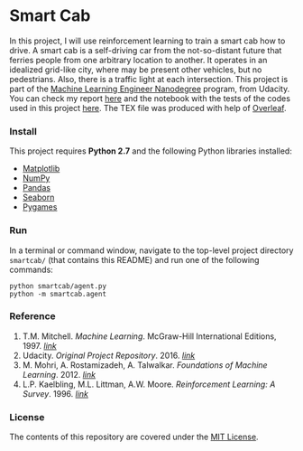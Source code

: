 Smart Cab
==================

In this project, I will use reinforcement learning to train a smart cab how to drive. A smart cab is a self-driving car from the not-so-distant future that ferries people from one arbitrary location to another. It operates in an idealized grid-like city, where may be present other vehicles, but no pedestrians. Also, there is a traffic light at each intersection. This project is part of the [Machine Learning Engineer Nanodegree](https://www.udacity.com/course/machine-learning-engineer-nanodegree--nd009) program, from Udacity. You can check my report <a href="https://www.dropbox.com/s/tbjmoay8470qfjc/train-smartcab-drive.pdf?dl=0" target="_blank">here</a> and the notebook with the tests of the codes used in this project <a href="https://nbviewer.jupyter.org/github/ucaiado/Smart_Cab/blob/master/smart_cab.ipynb" target="_blank">here</a>. The TEX file was produced with help of [Overleaf](https://www.overleaf.com/read/dvjzgxfzbmwj).


### Install
This project requires **Python 2.7** and the following Python libraries installed:

- [Matplotlib](http://matplotlib.org/)
- [NumPy](http://www.numpy.org/)
- [Pandas](http://pandas.pydata.org)
- [Seaborn](https://web.stanford.edu/~mwaskom/software/seaborn/)
- [Pygames](https://www.pygame.org/wiki/GettingStarted)


### Run
In a terminal or command window, navigate to the top-level project directory `smartcab/` (that contains this README) and run one of the following commands:

```python smartcab/agent.py```  
```python -m smartcab.agent```

### Reference
1. T.M. Mitchell.  *Machine  Learning*.   McGraw-Hill International Editions, 1997. [*link*](http://www.cs.cmu.edu/afs/cs.cmu.edu/user/mitchell/ftp/mlbook.html)
2. Udacity. *Original Project Repository*. 2016. [*link*](https://github.com/udacity/machine-learning/tree/master/projects/smartcab)
3. M. Mohri, A. Rostamizadeh, A. Talwalkar. *Foundations of Machine Learning*. 2012. [*link*](https://mitpress.mit.edu/books/foundations-machine-learning)
4. L.P. Kaelbling, M.L. Littman, A.W. Moore. *Reinforcement Learning: A Survey*. 1996. [*link*](https://www.jair.org/media/301/live-301-1562-jair.pdf)

### License
The contents of this repository are covered under the [MIT License](LICENSE.md).
